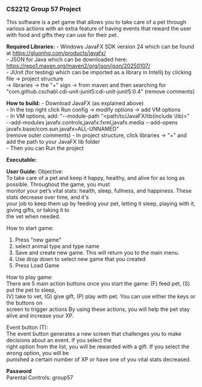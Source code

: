 ### CS2212 Group 57 Project

This software is a pet game that allows you to take care of a pet through
various actions with an extra feature of having events that reward the user
with food and gifts they can use for their pet.

**Required Libraries:**
    - Windows JavaFX SDK version 24 which can be found at https://gluonhq.com/products/javafx/  
    - JSON for Java which can be downloaded here: https://repo1.maven.org/maven2/org/json/json/20250107/  
    - JUnit (for testing) which can be imported as a library in Intellij by clicking file -> project structure  
        -> libraries -> the "+" sign -> from maven and then searching for  
        "com.github.cschabl.cdi-unit-junit5:cdi-unit-junit5:0.4" (remove comments)
    
**How to build:**
    - Download JavaFX (as explained above)  
    - In the top right click Run config -> modify options -> add VM options  
    - In VM options, add: "--module-path "<path/to/JavaFX/lib(include \lib)>"  
        --add-modules javafx.controls,javafx.fxml,javafx.media  --add-opens javafx.base/com.sun.javafx=ALL-UNNAMED"  
        (remove outer comments)
    - In project structure, click libraries -> "+" and add the path to your JavaFX lib folder  
    - Then you can Run the project  

**Executable:**

**User Guide:**
Objective:  
To take care of a pet and keep it happy, healthy, and alive for as long as possible. Throughout the game, you must  
monitor your pet’s vital stats: health, sleep, fullness, and happiness. These stats decrease over time, and it's  
your job to keep them up by feeding your pet, letting it sleep, playing with it, giving gifts, or taking it to  
the vet when needed.

How to start game:
1. Press "new game"
2. select animal type and type name
3. Save and create new game. This will return you to the main menu.
4. Use drop down to select new game that you created
5. Press Load Game 

How to play game:  
There are 5 main action buttons once you start the game: (F) feed pet, (S) put the pet to sleep,  
(V) take to vet, (G) give gift, (P) play with pet. You can use either the keys or the buttons on  
screen to trigger actions By using these actions, you will help the pet stay alive and increase your XP.  

Event button (T):  
The event button generates a new screen that challenges you to make decisions about an event. If you select the  
right option from the list, you will be rewarded with a gift. If you select the wrong option, you will be  
punished a certain number of XP or have one of you vital stats decreased.

**Password**  
Parental Controls: group57


